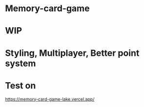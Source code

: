 # Memory-card-game

# WIP

# Styling, Multiplayer, Better point system

# Test on

https://memory-card-game-lake.vercel.app/
